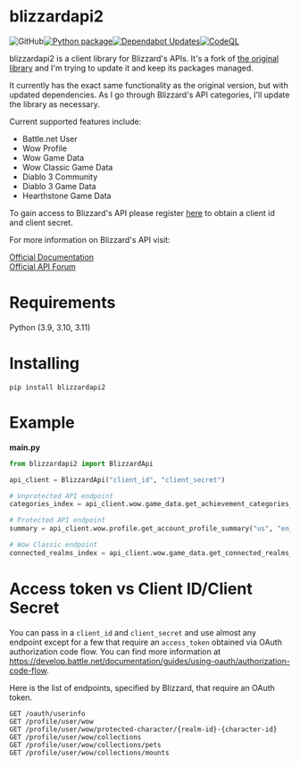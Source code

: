 # blizzardapi2
![GitHub](https://img.shields.io/github/license/lostcol0ny/python-blizzardapi2)[![Python package](https://github.com/lostcol0ny/python-blizzardapi2/actions/workflows/python-package.yml/badge.svg?branch=main)](https://github.com/lostcol0ny/python-blizzardapi2/actions/workflows/python-package.yml)[![Dependabot Updates](https://github.com/lostcol0ny/python-blizzardapi2/actions/workflows/dependabot/dependabot-updates/badge.svg?branch=main)](https://github.com/lostcol0ny/python-blizzardapi2/actions/workflows/dependabot/dependabot-updates)[![CodeQL](https://github.com/lostcol0ny/python-blizzardapi2/actions/workflows/github-code-scanning/codeql/badge.svg)](https://github.com/lostcol0ny/python-blizzardapi2/actions/workflows/github-code-scanning/codeql)

blizzardapi2 is a client library for Blizzard's APIs. It's a fork of [the original library](https://github.com/trevorphillipscoding/python-blizzardapi/) and I'm trying to update it and keep its packages managed.

It currently has the exact same functionality as the original version, but with updated dependencies. As I go through Blizzard's API categories, I'll update the library as necessary.

Current supported features include:
- Battle.net User
- Wow Profile
- Wow Game Data
- Wow Classic Game Data
- Diablo 3 Community
- Diablo 3 Game Data
- Hearthstone Game Data

To gain access to Blizzard's API please register [here](https://develop.battle.net/access/) to obtain a client id and client secret.

For more information on Blizzard's API visit:

[Official Documentation](https://develop.battle.net/documentation)  
[Official API Forum](https://us.forums.blizzard.com/en/blizzard/c/api-discussion)

# Requirements

Python (3.9, 3.10, 3.11)

# Installing

`pip install blizzardapi2`
    
# Example

**main.py**
```python
from blizzardapi2 import BlizzardApi

api_client = BlizzardApi("client_id", "client_secret")

# Unprotected API endpoint
categories_index = api_client.wow.game_data.get_achievement_categories_index("us", "en_US")

# Protected API endpoint
summary = api_client.wow.profile.get_account_profile_summary("us", "en_US", "access_token")

# Wow Classic endpoint
connected_realms_index = api_client.wow.game_data.get_connected_realms_index("us", "en_US", is_classic=True)
```

# Access token vs Client ID/Client Secret

You can pass in a `client_id` and `client_secret` and use almost any endpoint except for a few that require an `access_token` obtained via OAuth authorization code flow. You can find more information at https://develop.battle.net/documentation/guides/using-oauth/authorization-code-flow.

Here is the list of endpoints, specified by Blizzard, that require an OAuth token.

```
GET /oauth/userinfo
GET /profile/user/wow
GET /profile/user/wow/protected-character/{realm-id}-{character-id}
GET /profile/user/wow/collections
GET /profile/user/wow/collections/pets
GET /profile/user/wow/collections/mounts
```
